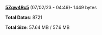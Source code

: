 [**5Zqw4Rc5**](/data/5Zqw4Rc5.txt) (07/02/23 - 04:49)- 1449 bytes

**Total Datas**: 8721

**Total Size**: 57.64 MB / 57.6 MB
